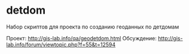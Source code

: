 detdom
======

Набор скриптов для проекта по созданию геоданных по детдомам

Проект: http://gis-lab.info/qa/geodetdom.html
Обсуждение: http://gis-lab.info/forum/viewtopic.php?f=55&t=12594